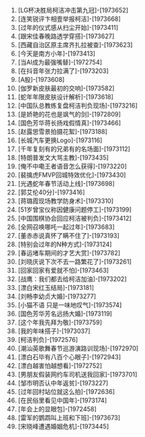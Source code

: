 
1. [LG杯决胜局柯洁冲击第九冠]-[1973652]
1. [连笑锐评卞相壹举报柯洁]-[1973668]
1. [过年的仪式感从扫尘开始]-[1973411]
1. [跟宋佳春晚路透学穿搭]-[1973627]
1. [西藏自治区原主席齐扎拉被查]-[1973623]
1. [今天是南方小年]-[1973413]
1. [当AI成为最强嘴替]-[1972754]
1. [在抖音年张力拉满了]-[1973203]
1. [A股]-[1973608]
1. [伽罗新皮肤最初的交响]-[1973582]
1. [蛇年年限皮肤设计解析]-[1973618]
1. [中国队总教练复盘柯洁判负现场]-[1973216]
1. [是娇艳的花也是飒气的剑]-[1972809]
1. [国色芳华蒋长扬戏假情真]-[1973466]
1. [赵露思雪景拍摄花絮]-[1973188]
1. [长城汽车更换Logo]-[1973116]
1. [千年复刻有的兄弟有的名场面]-[1973112]
1. [特朗普发文大骂主教]-[1973435]
1. [俺不中嘞王者语音怎么获得]-[1973220]
1. [裴擒虎FMVP回城特效优化]-[1973430]
1. [光遇蛇年春节活动上线]-[1973698]
1. [郭艾伦40分]-[1973416]
1. [蒋璐霞现场教学防身术]-[1973310]
1. [51岁曾宝仪称因健康问题停工]-[1973199]
1. [中国围棋协会回应柯洁被判负]-[1973412]
1. [全网召唤哪吒一起过年]-[1973683]
1. [董赤赤说真怀了瞒不住了]-[1973193]
1. [特别会过年的N种方式]-[1973124]
1. [春运堵车期间的才艺大赏]-[1973782]
1. [刘晓庆说下次不去一路繁花了]-[1973261]
1. [回家回家有爱就不怕]-[1973463]
1. [战鹰：我们都去给柯洁加油]-[1973202]
1. [漂白宋红玉结局]-[1973181]
1. [刘畅李幼贞大婚]-[1973277]
1. [小猫不语 只是一味地叹气]-[1973574]
1. [国色芳华芳名远扬大婚]-[1973119]
1. [这个年我先拜为敬]-[1973759]
1. [我的年味搭子]-[1973037]
1. [柯洁判负]-[1972576]
1. [潮汕英歌舞春节巡游演路训现场]-[1972970]
1. [漂白石毕有八百个心眼子]-[1972943]
1. [漂白越害怕越想看]-[1972752]
1. [男朋友假装网约车司机送我回家]-[1973701]
1. [邹市明否认中年返贫]-[1973227]
1. [过年回村站位就这么拍]-[1972636]
1. [在民俗里看见中国年]-[1973174]
1. [年会上的显眼包]-[1972458]
1. [雷军的鹦鹉叫上班和下班]-[1973673]
1. [宋晓峰遭遇婚姻危机]-[1973445]